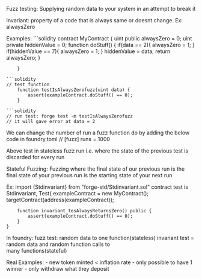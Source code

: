 Fuzz testing: Supplying random data to your system in an attempt to break it

Invariant: property of a code that is always same or doesnt change. Ex: alwaysZero

Examples:
    ```solidity
        contract MyContract {
            uint public alwaysZero = 0;
            uint private hiddenValue = 0;
            function doStuff() {
                if(data == 2){
                    alwaysZero = 1;
                }
                if(hiddenValue == 7){
                    alwaysZero = 1;
                }
                hiddenValue = data;
                return alwaysZero;
            }

        }

    ```solidity
    // test function
        function testIsAlwaysZerofuzz(uint data) {
            assert(exampleContract.doStuff() == 0);
        }

    ```solidity
    // run test: forge test -m testIsAlwaysZerofuzz
    // it will gave error at data = 2

We can change the number of run a fuzz function do by adding the below code in foundry.toml
    // [fuzz]
       runs = 1000

Above test in stateless fuzz run i.e. where the state of the previous test is discarded for every run


Stateful Fuzzing: Fuzzing where the final state of our previous run is the final state of your previous run is the starting state of your next run

 Ex:
    import {Stdinvariant} from "forge-std/Stdinvariant.sol"
    contract test is Stdinvariant, Test{
        exampleContract = new MyContract();
        targetContract(address(exampleContract));

        function invariant_tesAlwaysReturnsZero() public {
            assert(exampleContract.doStuff() == 0);
        }
    }

In foundry:
    fuzz test: random data to one function(stateless)
    invariant test = random data and random function calls to   
                    many functions(stateful)

Real Examples: 
    - new token minted < inflation rate
    - only possible to have 1 winner
    - only withdraw what they deposit
